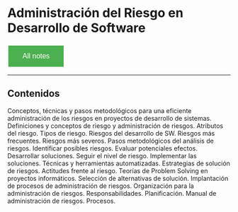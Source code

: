# Administración del Riesgo en Desarrollo de Software

<style>
  .back-button {
    background-color: #4CAF50; /* Green */
    border: none;
    color: white;
    padding: 15px 32px;
    text-align: center;
    text-decoration: none;
    display: inline-block;
    font-size: 16px;
    margin: 4px 2px;
    cursor: pointer;
  }
</style>

<button class="back-button" onclick="window.location.href='https://matiaspakua.github.io/tech.notes.io'">All notes</button>

--- 

## Contenidos

Conceptos, técnicas y pasos metodológicos para una eficiente administración de los riesgos en proyectos de desarrollo de sistemas. Definiciones y conceptos de riesgo y administración de riesgos. Atributos del riesgo. Tipos de riesgo. Riesgos del desarrollo de SW. Riesgos más frecuentes. Riesgos más severos. Pasos metodológicos del análisis de riesgos. Identificar posibles riesgos. Evaluar potenciales efectos. Desarrollar soluciones. Seguir el nivel de riesgo. Implementar las soluciones. Técnicas y herramientas automatizadas. Estrategias de solución de riesgos. Actitudes frente al riesgo. Teorías de Problem Solving en proyectos informáticos. Selección de alternativas de solución. Implantación de procesos de administración de riesgos. Organización para la administración de riesgos. Responsabilidades. Planificación. Manual de administración de riesgos. Procesos.